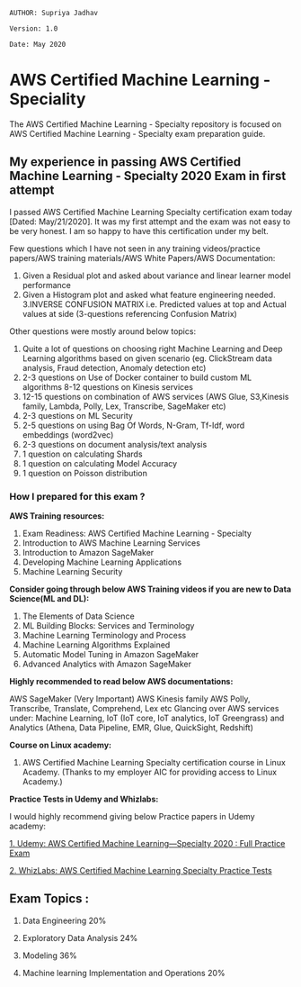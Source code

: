 ```
AUTHOR: Supriya Jadhav

Version: 1.0

Date: May 2020

```

# AWS Certified Machine Learning - Speciality

The AWS Certified Machine Learning - Specialty repository is focused on AWS Certified Machine Learning - Specialty exam preparation guide.

## My experience in passing AWS Certified Machine Learning - Specialty 2020 Exam in first attempt

I passed AWS Certified Machine Learning Specialty certification exam today [Dated: May/21/2020]. It was my first attempt and the exam was not easy to be very honest. I am so happy to have this certification under my belt.

Few questions which I have not seen in any training videos/practice papers/AWS training materials/AWS White Papers/AWS Documentation:

1. Given a Residual plot and asked about variance and linear learner model performance
2. Given a Histogram plot and asked what feature engineering needed.
3.INVERSE CONFUSION MATRIX i.e. Predicted values at top and Actual values at side (3-questions referencing Confusion Matrix)

Other questions were mostly around below topics:

1. Quite a lot of questions on choosing right Machine Learning and Deep Learning algorithms based on given scenario (eg. ClickStream data analysis, Fraud detection, Anomaly detection etc)
2. 2-3 questions on Use of Docker container to build custom ML algorithms
8-12 questions on Kinesis services
3. 12-15 questions on combination of AWS services (AWS Glue, S3,Kinesis family, Lambda, Polly, Lex, Transcribe, SageMaker etc)
4. 2-3 questions on ML Security
5. 2-5 questions on using Bag Of Words, N-Gram, Tf-Idf, word embeddings (word2vec)
6. 2-3 questions on document analysis/text analysis
7. 1 question on calculating Shards
8. 1 question on calculating Model Accuracy
9. 1 question on Poisson distribution

### How I prepared for this exam ?

<b>AWS Training resources:</b>

1. Exam Readiness: AWS Certified Machine Learning - Specialty
2. Introduction to AWS Machine Learning Services
2. Introduction to Amazon SageMaker
3. Developing Machine Learning Applications
4. Machine Learning Security

<b>Consider going through below AWS Training videos if you are new to Data Science(ML and DL):</b>

1. The Elements of Data Science
2. ML Building Blocks: Services and Terminology
3. Machine Learning Terminology and Process
4. Machine Learning Algorithms Explained
5. Automatic Model Tuning in Amazon SageMaker
6. Advanced Analytics with Amazon SageMaker

<b>Highly recommended to read below AWS documentations:</b>

AWS SageMaker (Very Important)
AWS Kinesis family
AWS Polly, Transcribe, Translate, Comprehend, Lex etc
Glancing over AWS services under: Machine Learning, IoT (IoT core, IoT analytics, IoT Greengrass) and Analytics (Athena, Data Pipeline, EMR, Glue, QuickSight, Redshift)

<b>Course on Linux academy:</b>

1. AWS Certified Machine Learning Specialty certification course in Linux Academy. (Thanks to my employer AIC for providing access to Linux Academy.)

<b>Practice Tests in Udemy and Whizlabs:</b>

I would highly recommend giving below Practice papers in Udemy academy:

[1. Udemy: AWS Certified Machine Learning—Specialty 2020 : Full Practice Exam](https://www.udemy.com/course/aws-certified-machine-learning-specialty-full-practice-exams/)

[2. WhizLabs: AWS Certified Machine Learning Specialty Practice Tests](https://www.whizlabs.com/aws-certified-machine-learning-specialty/)


## Exam Topics :

1. Data Engineering                                 20%

2. Exploratory Data Analysis                        24%

3. Modeling                                         36%

4. Machine learning Implementation and Operations   20%
